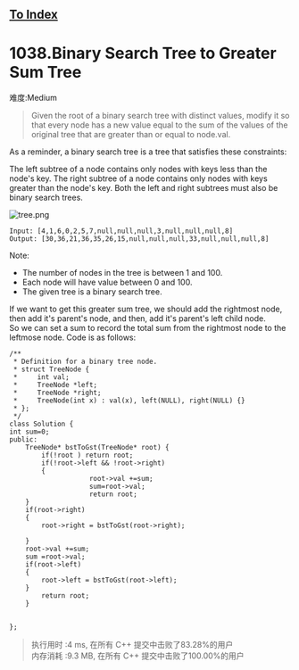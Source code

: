 [To Index](/index.md)
---
# 1038.Binary Search Tree to Greater Sum Tree
难度:Medium

> Given the root of a binary search tree with distinct values, modify it so that every node has a new value equal to the sum of the values of the original tree that are greater than or equal to node.val.

As a reminder, a binary search tree is a tree that satisfies these constraints:

The left subtree of a node contains only nodes with keys less than the node's key.
The right subtree of a node contains only nodes with keys greater than the node's key.
Both the left and right subtrees must also be binary search trees.

![tree.png](https://i.loli.net/2019/11/21/E7McKoYdmQGZRJa.png)

```
Input: [4,1,6,0,2,5,7,null,null,null,3,null,null,null,8]
Output: [30,36,21,36,35,26,15,null,null,null,33,null,null,null,8]
```

Note:

- The number of nodes in the tree is between 1 and 100.
- Each node will have value between 0 and 100.
- The given tree is a binary search tree.
 

If we want to get this greater sum tree, we should add the rightmost node, then add it's parent's node, and then, add it's parent's left child node.  
So we can set a sum to record the total sum from the rightmost node to the leftmose node.
Code is as follows:  

```
/**
 * Definition for a binary tree node.
 * struct TreeNode {
 *     int val;
 *     TreeNode *left;
 *     TreeNode *right;
 *     TreeNode(int x) : val(x), left(NULL), right(NULL) {}
 * };
 */
class Solution {
int sum=0;
public:
    TreeNode* bstToGst(TreeNode* root) {
        if(!root ) return root;
        if(!root->left && !root->right) 
        {
                    root->val +=sum;
                    sum=root->val;
                    return root;
    }
    if(root->right)
    {
        root->right = bstToGst(root->right);

    }
    root->val +=sum;
    sum =root->val;
    if(root->left)
    {
        root->left = bstToGst(root->left);
    }
        return root;
    }


};
```

> 执行用时 :4 ms, 在所有 C++ 提交中击败了83.28%的用户   
内存消耗 :9.3 MB, 在所有 C++ 提交中击败了100.00%的用户
